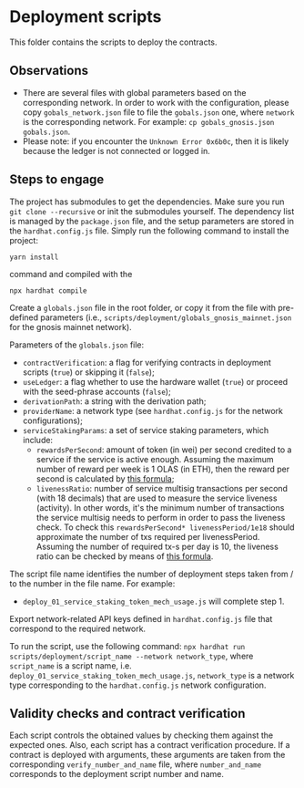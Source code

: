 # Deployment scripts

This folder contains the scripts to deploy the contracts.

## Observations
- There are several files with global parameters based on the corresponding network. In order to work with the configuration, please copy `gobals_network.json` file to file the `gobals.json` one, where `network` is the corresponding network. For example: `cp gobals_gnosis.json gobals.json`.
- Please note: if you encounter the `Unknown Error 0x6b0c`, then it is likely because the ledger is not connected or logged in.

## Steps to engage
The project has submodules to get the dependencies. Make sure you run `git clone --recursive` or init the submodules yourself.
The dependency list is managed by the `package.json` file, and the setup parameters are stored in the `hardhat.config.js` file.
Simply run the following command to install the project:
```
yarn install
```
command and compiled with the
```
npx hardhat compile
```

Create a `globals.json` file in the root folder, or copy it from the file with pre-defined parameters (i.e., `scripts/deployment/globals_gnosis_mainnet.json` for the gnosis mainnet network).

Parameters of the `globals.json` file:
- `contractVerification`: a flag for verifying contracts in deployment scripts (`true`) or skipping it (`false`);
- `useLedger`: a flag whether to use the hardware wallet (`true`) or proceed with the seed-phrase accounts (`false`);
- `derivationPath`: a string with the derivation path;
- `providerName`: a network type (see `hardhat.config.js` for the network configurations);
- `serviceStakingParams`: a set of service staking parameters, which include:
  - `rewardsPerSecond`: amount of token (in wei) per second credited to a service if the service is active enough. Assuming the maximum
    number of reward per week is 1 OLAS (in ETH), then the reward per second is calculated by
    [this formula](https://www.wolframalpha.com/input?i=1+*+10%5E18+%2F+%283600+*+24+*+7%29);
  - `livenessRatio`: number of service multisig transactions per second (with 18 decimals) that are used to measure the service
    liveness (activity). In other words, it's the minimum number of transactions the service multisig needs to perform in order
    to pass the liveness check. To check this `rewardsPerSecond* livenessPeriod/1e18` should approximate the number of txs required per livenessPeriod. Assuming the number of required tx-s per day is 10, the liveness ratio can be checked by means of
    [this formula](https://www.wolframalpha.com/input?i=%28115740740740740+*+60+*+60+*+24%29+%2F+10%5E18).

The script file name identifies the number of deployment steps taken from / to the number in the file name. For example:
- `deploy_01_service_staking_token_mech_usage.js` will complete step 1.

Export network-related API keys defined in `hardhat.config.js` file that correspond to the required network.

To run the script, use the following command:
`npx hardhat run scripts/deployment/script_name --network network_type`,
where `script_name` is a script name, i.e. `deploy_01_service_staking_token_mech_usage.js`, `network_type` is a network type corresponding to the `hardhat.config.js` network configuration.

## Validity checks and contract verification
Each script controls the obtained values by checking them against the expected ones. Also, each script has a contract verification procedure.
If a contract is deployed with arguments, these arguments are taken from the corresponding `verify_number_and_name` file, where `number_and_name` corresponds to the deployment script number and name.
